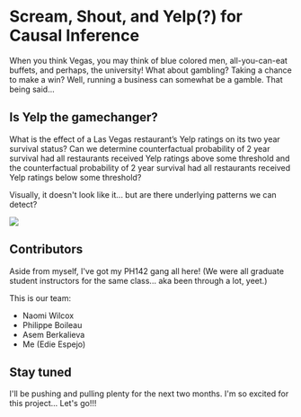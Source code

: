 # Scream, Shout, and Yelp(?) for Causal Inference
When you think Vegas, you may think of blue colored men, all-you-can-eat buffets, and perhaps, the university! What about gambling? Taking a chance to make a win? Well, running a business can somewhat be a gamble. That being said...

## Is Yelp the gamechanger?
What is the effect of a Las Vegas restaurant’s Yelp ratings on its two year survival status? Can we determine counterfactual probability of 2 year survival had all restaurants received Yelp ratings above some threshold and the counterfactual probability of 2 year survival had all restaurants received Yelp ratings below some threshold?

Visually, it doesn't look like it... but are there underlying patterns we can detect?

<img src="https://github.com/palautatan/yelp-for-causal/blob/master/figures/Rplot04.png?raw=true">

## Contributors
Aside from myself, I've got my PH142 gang all here! (We were all graduate student instructors for the same class... aka been through a lot, yeet.)

This is our team:
- Naomi Wilcox
- Philippe Boileau
- Asem Berkalieva
- Me (Edie Espejo)

## Stay tuned
I'll be pushing and pulling plenty for the next two months. I'm so excited for this project... Let's go!!!
